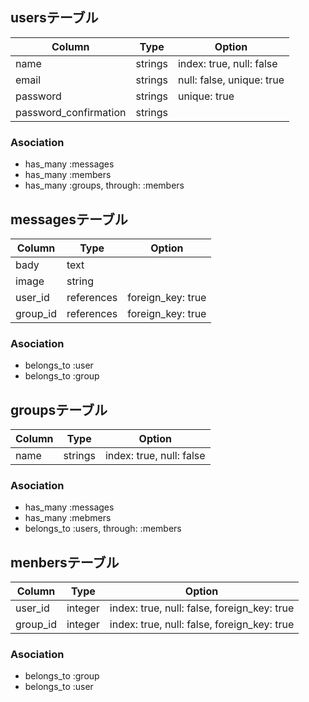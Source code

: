 ## usersテーブル
|Column|Type|Option|
|------|----|------|
|name|strings|index: true, null: false|
|email|strings|null: false, unique: true|
|password|strings|unique: true|
|password_confirmation|strings|

### Asociation
- has_many :messages
- has_many :members
- has_many :groups, through: :members

## messagesテーブル
|Column|Type|Option|
|------|----|------|
|bady|text|
|image|string|
|user_id|references|foreign_key: true|
|group_id|references|foreign_key: true|

### Asociation
- belongs_to :user
- belongs_to :group

## groupsテーブル
|Column|Type|Option|
|------|----|------|
|name|strings|index: true, null: false|
### Asociation

- has_many :messages
- has_many :mebmers
- belongs_to :users, through: :members

## menbersテーブル
|Column|Type|Option|
|------|----|------|
|user_id|integer|index: true, null: false, foreign_key: true|
|group_id|integer|index: true, null: false, foreign_key: true|

### Asociation
- belongs_to :group
- belongs_to :user